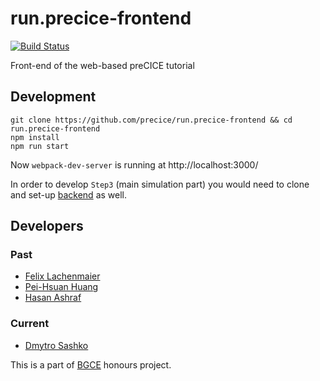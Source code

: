 # run.precice-frontend
[![Build Status](https://travis-ci.com/precice/run.precice-frontend.svg?branch=master)](https://travis-ci.com/precice/run.precice-frontend) 

Front-end of the web-based preCICE tutorial

## Development 
```
git clone https://github.com/precice/run.precice-frontend && cd run.precice-frontend
npm install
npm run start
```

Now `webpack-dev-server` is running at http://localhost:3000/ 

In order to develop `Step3` (main simulation part) you would need to clone and set-up [backend](https://github.com/precice/run.precice-backend) as well.


## Developers

### Past
- [Felix Lachenmaier](https://github.com/flache)
- [Pei-Hsuan Huang](https://github.com/PeiHsuanHuang)
- [Hasan Ashraf](https://github.com/hasan112)

### Current

- [Dmytro Sashko](https://github.com/shkodm)

This is a part of [BGCE](http://www.bgce.de) honours project.
